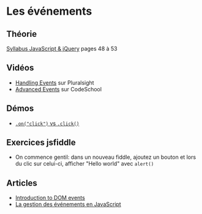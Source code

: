 # Les événements #

## Théorie ##

[Syllabus JavaScript & jQuery](../syllabus/js-jquery_complet.pdf) pages 48 à 53

## Vidéos ##

- [Handling Events](https://app.pluralsight.com/player?course=jquery-fundamentals&author=dan-wahlin&name=jquery-fundamentals-events-v2&clip=0) sur Pluralsight
- [Advanced Events](http://jquery-part2.codeschool.com/levels/5/sections/2) sur CodeSchool

## Démos ##

- [`.on("click")` vs `.click()`](https://jsfiddle.net/bfcepegra/rad1pkt9/)

## Exercices jsfiddle ##

- On commence gentil: dans un nouveau fiddle, ajoutez un bouton et lors du clic sur celui-ci, afficher "Hello world" avec `alert()`

## Articles ##

- [Introduction to DOM events](http://coding.smashingmagazine.com/2013/11/12/an-introduction-to-dom-events/)
- [La gestion des événements en JavaScript](http://www.alsacreations.com/article/lire/578-La-gestion-des-evenements-en-JavaScript.html) 
